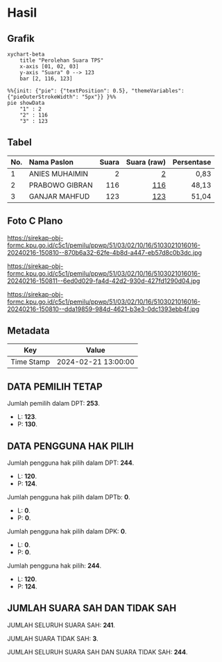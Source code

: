 # Hasil

## Grafik

```mermaid
xychart-beta
    title "Perolehan Suara TPS"
    x-axis [01, 02, 03]
    y-axis "Suara" 0 --> 123
    bar [2, 116, 123]
```

```mermaid
%%{init: {"pie": {"textPosition": 0.5}, "themeVariables": {"pieOuterStrokeWidth": "5px"}} }%%
pie showData
    "1" : 2
    "2" : 116
    "3" : 123
```

## Tabel

| No. | Nama Paslon    | Suara | Suara (raw) | Persentase |
|:--- |:-------------- | -----:| -----------:| ----------:|
| 1   | ANIES MUHAIMIN | 2     | [2][p-1]    | 0,83       |
| 2   | PRABOWO GIBRAN | 116   | [116][p-2]  | 48,13      |
| 3   | GANJAR MAHFUD  | 123   | [123][p-3]  | 51,04      |


[p-1]: https://github.com/gigit-pemilu/pemilu-2024-51-bali/blob/main/pilpres/hitung-suara/sub/51-bali/sub/03-badung/sub/02-mengwi/sub/1016-lukluk/sub/016-tps/sub/paslon-1.txt
[p-2]: https://github.com/gigit-pemilu/pemilu-2024-51-bali/blob/main/pilpres/hitung-suara/sub/51-bali/sub/03-badung/sub/02-mengwi/sub/1016-lukluk/sub/016-tps/sub/paslon-2.txt
[p-3]: https://github.com/gigit-pemilu/pemilu-2024-51-bali/blob/main/pilpres/hitung-suara/sub/51-bali/sub/03-badung/sub/02-mengwi/sub/1016-lukluk/sub/016-tps/sub/paslon-3.txt

## Foto C Plano

https://sirekap-obj-formc.kpu.go.id/c5c1/pemilu/ppwp/51/03/02/10/16/5103021016016-20240216-150810--870b6a32-62fe-4b8d-a447-eb57d8c0b3dc.jpg

https://sirekap-obj-formc.kpu.go.id/c5c1/pemilu/ppwp/51/03/02/10/16/5103021016016-20240216-150811--6ed0d029-fa4d-42d2-930d-427fd1290d04.jpg

https://sirekap-obj-formc.kpu.go.id/c5c1/pemilu/ppwp/51/03/02/10/16/5103021016016-20240216-150810--dda19859-984d-4621-b3e3-0dc1393ebb4f.jpg


## Metadata

| Key        | Value               |
| ---------- | ------------------- |
| Time Stamp | 2024-02-21 13:00:00 |


## DATA PEMILIH TETAP

Jumlah pemilih dalam DPT: **253**.
 * L: **123**.
 * P: **130**.

## DATA PENGGUNA HAK PILIH

Jumlah pengguna hak pilih dalam DPT: **244**.
 * L: **120**.
 * P: **124**.

Jumlah pengguna hak pilih dalam DPTb: **0**.
 * L: **0**.
 * P: **0**.

Jumlah pengguna hak pilih dalam DPK: **0**.
 * L: **0**.
 * P: **0**.

Jumlah pengguna hak pilih: **244**.
 * L: **120**.
 * P: **124**.

## JUMLAH SUARA SAH DAN TIDAK SAH

JUMLAH SELURUH SUARA SAH: **241**.

JUMLAH SUARA TIDAK SAH: **3**.

JUMLAH SELURUH SUARA SAH DAN SUARA TIDAK SAH: **244**.


